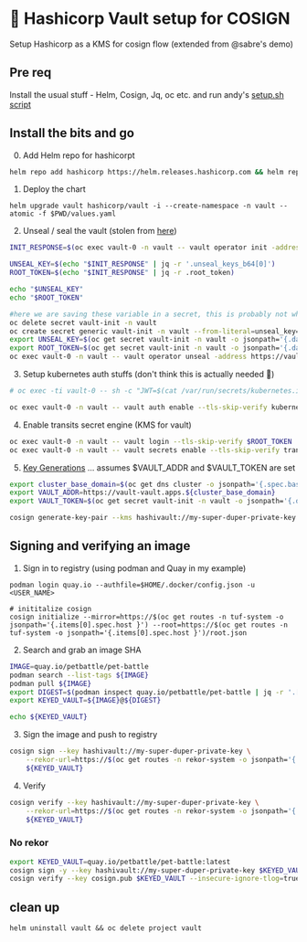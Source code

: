 # 🔐 Hashicorp Vault setup for COSIGN
Setup Hashicorp as a KMS for cosign flow (extended from @sabre's demo)

## Pre req
Install the usual stuff - Helm, Cosign, Jq, oc etc. and run andy's [setup.sh script](https://github.com/sabre1041/rh-sigstore-demo) 

## Install the bits and go 

0. Add Helm repo for hashicorpt
```bash
helm repo add hashicorp https://helm.releases.hashicorp.com && helm repo update
```

1. Deploy the chart 
```
helm upgrade vault hashicorp/vault -i --create-namespace -n vault --atomic -f $PWD/values.yaml
```

2. Unseal / seal the vault (stolen from [here](https://github.com/redhat-cop/vault-config-operator/blob/main/docs/end-to-end-example.md))
```bash 
INIT_RESPONSE=$(oc exec vault-0 -n vault -- vault operator init -address https://vault.vault.svc:8200 -ca-path /var/run/secrets/kubernetes.io/serviceaccount/service-ca.crt -format=json -key-shares 1 -key-threshold 1)

UNSEAL_KEY=$(echo "$INIT_RESPONSE" | jq -r '.unseal_keys_b64[0]')
ROOT_TOKEN=$(echo "$INIT_RESPONSE" | jq -r .root_token)

echo "$UNSEAL_KEY"
echo "$ROOT_TOKEN"

#here we are saving these variable in a secret, this is probably not what you should do in a production environment
oc delete secret vault-init -n vault
oc create secret generic vault-init -n vault --from-literal=unseal_key=${UNSEAL_KEY} --from-literal=root_token=${ROOT_TOKEN}
export UNSEAL_KEY=$(oc get secret vault-init -n vault -o jsonpath='{.data.unseal_key}' | base64 -d )
export ROOT_TOKEN=$(oc get secret vault-init -n vault -o jsonpath='{.data.root_token}' | base64 -d )
oc exec vault-0 -n vault -- vault operator unseal -address https://vault.vault.svc:8200 -ca-path /var/run/secrets/kubernetes.io/serviceaccount/service-ca.crt $UNSEAL_KEY
```


3. Setup kubernetes auth stuffs (don't think this is actually needed 🤷)
```bash
# oc exec -ti vault-0 -- sh -c "JWT=$(cat /var/run/secrets/kubernetes.io/serviceaccount/token) && KUBERNETES_HOST=https://${KUBERNETES_PORT_443_TCP_ADDR}:443 && vault auth enable --tls-skip-verify kubernetes"

oc exec vault-0 -n vault -- vault auth enable --tls-skip-verify kubernetes
```

4. Enable transits secret engine (KMS for vault) 
```bash
oc exec vault-0 -n vault -- vault login --tls-skip-verify $ROOT_TOKEN 
oc exec vault-0 -n vault -- vault secrets enable --tls-skip-verify transit
```

5. [Key Generations](https://github.com/sigstore/cosign/blob/main/KMS.md) ... assumes $VAULT_ADDR and $VAULT_TOKEN are set
```bash
export cluster_base_domain=$(oc get dns cluster -o jsonpath='{.spec.baseDomain}')
export VAULT_ADDR=https://vault-vault.apps.${cluster_base_domain}
export VAULT_TOKEN=$(oc get secret vault-init -n vault -o jsonpath='{.data.root_token}' | base64 -d )

cosign generate-key-pair --kms hashivault://my-super-duper-private-key
```

## Signing and verifying an image
1. Sign in to registry (using podman and Quay in my example)
```
podman login quay.io --authfile=$HOME/.docker/config.json -u <USER_NAME>

# inititalize cosign 
cosign initialize --mirror=https://$(oc get routes -n tuf-system -o jsonpath='{.items[0].spec.host }') --root=https://$(oc get routes -n tuf-system -o jsonpath='{.items[0].spec.host }')/root.json
```

2. Search and grab an image SHA
```bash
IMAGE=quay.io/petbattle/pet-battle
podman search --list-tags ${IMAGE}
podman pull ${IMAGE}
export DIGEST=$(podman inspect quay.io/petbattle/pet-battle | jq -r '.[0].Digest')
export KEYED_VAULT=${IMAGE}@${DIGEST}

echo ${KEYED_VAULT}
```

3. Sign the image and push to registry 
```bash
cosign sign --key hashivault://my-super-duper-private-key \
    --rekor-url=https://$(oc get routes -n rekor-system -o jsonpath='{.items[0].spec.host }') \
    ${KEYED_VAULT}
```

4. Verify
```bash
cosign verify --key hashivault://my-super-duper-private-key \
    --rekor-url=https://$(oc get routes -n rekor-system -o jsonpath='{.items[0].spec.host }') \
    ${KEYED_VAULT}
```

### No rekor
```bash
export KEYED_VAULT=quay.io/petbattle/pet-battle:latest
cosign sign -y --key hashivault://my-super-duper-private-key $KEYED_VAULT --tlog-upload=false
cosign verify --key cosign.pub $KEYED_VAULT --insecure-ignore-tlog=true
```


## clean up
```
helm uninstall vault && oc delete project vault
```
